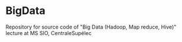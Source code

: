 # BigData
Repository for source code of "Big Data (Hadoop, Map reduce, Hive)" lecture at MS SIO, CentraleSupélec
